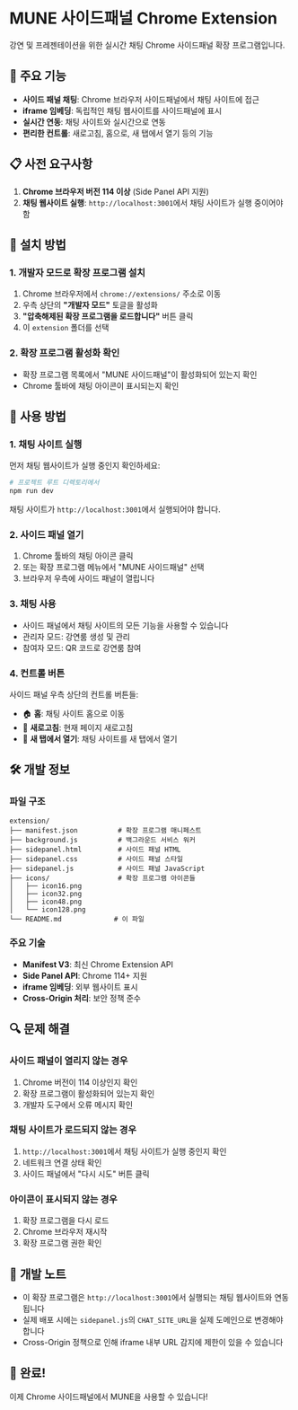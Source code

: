 # MUNE 사이드패널 Chrome Extension

강연 및 프레젠테이션을 위한 실시간 채팅 Chrome 사이드패널 확장 프로그램입니다.

## 🚀 주요 기능

- **사이드 패널 채팅**: Chrome 브라우저 사이드패널에서 채팅 사이트에 접근
- **iframe 임베딩**: 독립적인 채팅 웹사이트를 사이드패널에 표시
- **실시간 연동**: 채팅 사이트와 실시간으로 연동
- **편리한 컨트롤**: 새로고침, 홈으로, 새 탭에서 열기 등의 기능

## 📋 사전 요구사항

1. **Chrome 브라우저 버전 114 이상** (Side Panel API 지원)
2. **채팅 웹사이트 실행**: `http://localhost:3001`에서 채팅 사이트가 실행 중이어야 함

## 🔧 설치 방법

### 1. 개발자 모드로 확장 프로그램 설치

1. Chrome 브라우저에서 `chrome://extensions/` 주소로 이동
2. 우측 상단의 **"개발자 모드"** 토글을 활성화
3. **"압축해제된 확장 프로그램을 로드합니다"** 버튼 클릭
4. 이 `extension` 폴더를 선택

### 2. 확장 프로그램 활성화 확인

- 확장 프로그램 목록에서 "MUNE 사이드패널"이 활성화되어 있는지 확인
- Chrome 툴바에 채팅 아이콘이 표시되는지 확인

## 🎯 사용 방법

### 1. 채팅 사이트 실행

먼저 채팅 웹사이트가 실행 중인지 확인하세요:

```bash
# 프로젝트 루트 디렉토리에서
npm run dev
```

채팅 사이트가 `http://localhost:3001`에서 실행되어야 합니다.

### 2. 사이드 패널 열기

1. Chrome 툴바의 채팅 아이콘 클릭
2. 또는 확장 프로그램 메뉴에서 "MUNE 사이드패널" 선택
3. 브라우저 우측에 사이드 패널이 열립니다

### 3. 채팅 사용

- 사이드 패널에서 채팅 사이트의 모든 기능을 사용할 수 있습니다
- 관리자 모드: 강연룸 생성 및 관리
- 참여자 모드: QR 코드로 강연룸 참여

### 4. 컨트롤 버튼

사이드 패널 우측 상단의 컨트롤 버튼들:

- 🏠 **홈**: 채팅 사이트 홈으로 이동
- 🔄 **새로고침**: 현재 페이지 새로고침
- 🔗 **새 탭에서 열기**: 채팅 사이트를 새 탭에서 열기

## 🛠️ 개발 정보

### 파일 구조

```
extension/
├── manifest.json          # 확장 프로그램 매니페스트
├── background.js          # 백그라운드 서비스 워커
├── sidepanel.html         # 사이드 패널 HTML
├── sidepanel.css          # 사이드 패널 스타일
├── sidepanel.js           # 사이드 패널 JavaScript
├── icons/                 # 확장 프로그램 아이콘들
│   ├── icon16.png
│   ├── icon32.png
│   ├── icon48.png
│   └── icon128.png
└── README.md             # 이 파일
```

### 주요 기술

- **Manifest V3**: 최신 Chrome Extension API
- **Side Panel API**: Chrome 114+ 지원
- **iframe 임베딩**: 외부 웹사이트 표시
- **Cross-Origin 처리**: 보안 정책 준수

## 🔍 문제 해결

### 사이드 패널이 열리지 않는 경우

1. Chrome 버전이 114 이상인지 확인
2. 확장 프로그램이 활성화되어 있는지 확인
3. 개발자 도구에서 오류 메시지 확인

### 채팅 사이트가 로드되지 않는 경우

1. `http://localhost:3001`에서 채팅 사이트가 실행 중인지 확인
2. 네트워크 연결 상태 확인
3. 사이드 패널에서 "다시 시도" 버튼 클릭

### 아이콘이 표시되지 않는 경우

1. 확장 프로그램을 다시 로드
2. Chrome 브라우저 재시작
3. 확장 프로그램 권한 확인

## 📝 개발 노트

- 이 확장 프로그램은 `http://localhost:3001`에서 실행되는 채팅 웹사이트와 연동됩니다
- 실제 배포 시에는 `sidepanel.js`의 `CHAT_SITE_URL`을 실제 도메인으로 변경해야 합니다
- Cross-Origin 정책으로 인해 iframe 내부 URL 감지에 제한이 있을 수 있습니다

## 🎉 완료!

이제 Chrome 사이드패널에서 MUNE을 사용할 수 있습니다! 